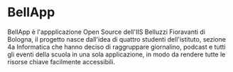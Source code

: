 # BellApp
BellApp è l'appplicazione Open Source dell'IIS Belluzzi Fioravanti di Bologna, il progetto nasce dall'idea di quattro studenti dell'istituto, sezione 4a Informatica che hanno deciso di raggruppare giornalino, podcast e tutti gli eventi della scuola in una sola applicazione, in modo da rendere tutte le risorse chiave facilmente accessibili.
